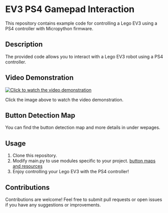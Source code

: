 # EV3 PS4 Gamepad Interaction

This repository contains example code for controlling a Lego EV3 using a PS4 controller with Micropython firmware.

## Description

The provided code allows you to interact with a Lego EV3 robot using a PS4 controller.

## Video Demonstration

[![Click to watch the video demonstration](https://img.youtube.com/vi/HsgmPsvvO7Q/0.jpg)](https://www.youtube.com/watch?v=HsgmPsvvO7Q)

Click the image above to watch the video demonstration.

## Button Detection Map

You can find the button detection map and more details in under wepages.

## Usage

1. Clone this repository.
2. Modify main.py to use modules specific to your project. [button maps and resources](webpages)
3. Enjoy controlling your Lego EV3 with the PS4 controller!

## Contributions

Contributions are welcome! Feel free to submit pull requests or open issues if you have any suggestions or improvements.
